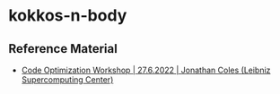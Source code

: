 # kokkos-n-body

## Reference Material

- [Code Optimization Workshop | 27.6.2022 | Jonathan Coles (Leibniz Supercomputing Center)](https://doku.lrz.de/files/10333650/10333662/1/1684602037513/1_3_NBodyCode.pdf)